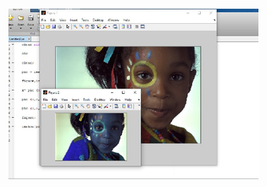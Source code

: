 
<div  dir="rtl">
  
  
  </div>


![خروجي كد](https://github.com/semnan-university-ai/image-processing-class/blob/main/excersiecs/Homayontoosy/22/22.jpg )

